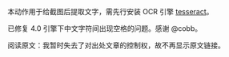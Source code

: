 本动作用于给截图后提取文字，需先行安装 OCR 引擎 [tesseract](https://github.com/tesseract-ocr/)。

已修复 4.0 引擎下中文字符间出现空格的问题。感谢 @cobb。

阅读原文：我暂时失去了对出处文章的控制权，故不再显示原文链接。